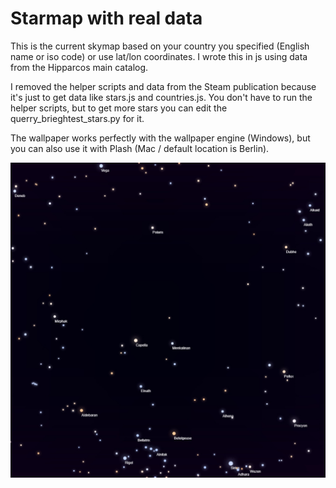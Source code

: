 # Starmap with real data

This is the current skymap based on your country you specified (English name or iso code) or use lat/lon coordinates. I wrote this in js using data from the Hipparcos main catalog.

I removed the helper scripts and data from the Steam publication because it's just to get data like stars.js and countries.js. You don't have to run the helper scripts, but to get more stars you can edit the querry_brieghtest_stars.py for it.

The wallpaper works perfectly with the wallpaper engine (Windows), but you can also use it with Plash (Mac / default location is Berlin).

![alt text](/website/preview.jpg)
